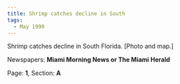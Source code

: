 ```yaml
---  
title: Shrimp catches decline in South  
tags:  
  - May 1990  
---  
```

  
Shrimp catches decline in South Florida. [Photo and map.]  
  
Newspapers: **Miami Morning News or The Miami Herald**  
  
Page: **1**, Section: **A** 
